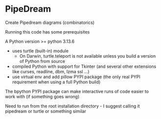# PipeDream
Create Pipedream diagrams (combinatorics)

Running this code has some prerequisites

A Python version >= python 3.13.6
  - uses turtle (built-in) module
      - On Darwin, turtle.teleport is not available unless you build a version of Python from source
  - compiled Python with support for Tkinter (and several other extensions like curses, readline, dbm, lzma ssl ...)
  - use virtual env and add pillow PYPI package  (the only real PYPI requirement when using a full Python build)

The bpython PYPI package can make interactive runs of code easier to work with (if something goes wrong)

Need to run from the root installation directory - I suggest calling it pipedream or turtle or something similar
